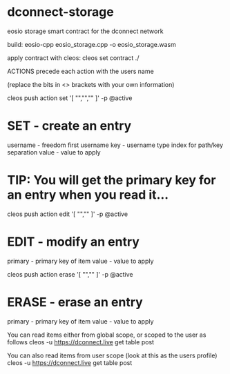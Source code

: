 # dconnect-storage
eosio storage smart contract for the dconnect network 

build:
eosio-cpp eosio_storage.cpp -o eosio_storage.wasm

apply contract with cleos:
cleos set contract <contract name> ./

ACTIONS
precede each action with the users name

(replace the bits in <> brackets with your own information)

cleos push action <contract name> set '[ "<user name>","<table key>","<value>" ]' -p <user name>@active
# SET - create an entry
username - freedom first username
key - username type index for path/key separation
value - value to apply

# TIP: You will get the primary key for an entry when you read it...

cleos push action <contract name> edit '[ "<user name>","<primary key>" ]' -p <user name>@active
# EDIT - modify an entry
primary - primary key of item
value - value to apply

cleos push action <contract name> erase '[ "<user name>","<primary key>" ]' -p <user name>@active
# ERASE - erase an entry
primary - primary key of item
value - value to apply

You can read items either from global scope, or scoped to the user as follows
cleos -u https://dconnect.live get table <contract name> <contract name> post

You can also read items from user scope (look at this as the users profile)
cleos -u https://dconnect.live get table <contract name> <user name> post

